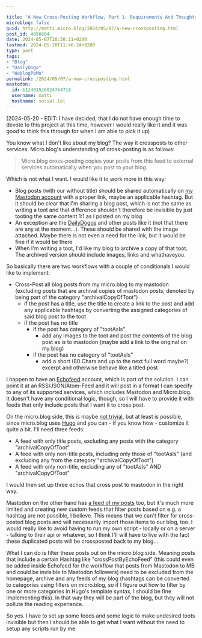 ```yaml
---

title: "A New Cross-Posting Workflow, Part 1: Requirements And Thoughts On Implementation"
microblog: false
guid: http://matti.micro.blog/2024/05/07/a-new-crossposting.html
post_id: 4056604
date: 2024-05-07T20:50:11+0200
lastmod: 2024-05-20T11:46:24+0200
type: post
tags:
- "Blog"
- "DailyDogo"
- "WeblogPoMo"
permalink: /2024/05/07/a-new-crossposting.html
mastodon:
  id: 112401526024764718
  username: matti
  hostname: social.lol
---
```

(2024-05-20 - EDIT: I have decided, that I do not have enough time to devote to this project at this time, however I would really like it and it was good to think this through for when I am able to pick it up)

You know what I don't like about my blog? The way it crossposts to other services. Micro.blog's understanding of cross-posting is as follows:

>Micro.blog cross-posting copies your posts from this feed to external services automatically when you post to your blog.

Which is not what I want. I would like it to work more in this way:

- Blog posts (with our without title) should be shared automatically on [my Mastodon account](https://social.lol/@matti) with a proper link, maybe an applicable hashtag. But it should be clear that I'm sharing a blog post, which is not the same as writing a toot and that difference shouldn't therefore be invisible by just tooting the same content 1:1 as I posted on my blog
- An exception are the [DailyDogos](/categories/dailydogo/) and other posts like it (not that there are any at the moment…). These should be shared with the image attached. Maybe there is not even a need for the link, but it would be fine if it would be there
- When I'm writing a toot, I'd like my blog to archive a copy of that toot. The archived version should include images, links and whathaveyou.

So basically there are two workflows with a couple of conditionals I would like to implement:

- Cross-Post all blog posts from my micro.blog to my mastodon (excluding posts that are archival copies of mastodon posts; denoted by being part of the category "archivalCopyOfToot")
	- if the post has a title, use the title to create a link to the post and add any applicable hashtags by converting the assigned categories of said blog post to the toot
	- if the post has no title
		- if the post has category of "tootAsIs"
			- add any images to the toot and post the contents of the blog post as is to mastodon (maybe add a link to the original on my blog)
		- if the post has no category of "tootAsIs"
			- add a short (80 Chars and up to the next full word maybe?) excerpt and otherwise behave like a titled post


I happen to have an [Echofeed](https://echofeed.app) account, which is part of the solution. I can point it at an RSS/JSON/Atom-Feed and it will post in a format I can specify to any of its supported services, which includes Mastodon and Micro.blog. It doesn't have any conditional logic, though, so I will have to provide it with feeds that only include posts that I want it to cross post.

On the micro.blog side, this is maybe [not trivial](/2023/06/18/the-hugo-template.html), but at least is possible, since micro.blog uses [Hugo](https://gohugo.io) and you can - if you know how - customize it quite a bit. I'll need three feeds:

- A feed with only title posts, excluding any posts with the category "archivalCopyOfToot"
- A feed with only non-title posts, including only those of "tootAsIs" (and excluding any from the category "archivalCopyOfToot")
- A feed with only non-title, excluding any of "tootAsIs" AND "archivalCopyOfToot"

I would then set up three echos that cross post to mastodon in the right way.

Mastodon on the other hand has [a feed of my posts](https://social.lol/@matti.rss) too, but it's much more limited and creating new custom feeds that filter posts based on e.g. a hashtag are not possible, I believe. This means that we can't filter for cross-posted blog posts and will necessarily import those items to our blog, too. I would really like to avoid having to run my own script - locally or on a server - talking to their api or whatever, so I think I'll will have to live with the fact these duplicated posts will be crossposted back to my blog…

What I can do is filter these posts out on the micro.blog side. Meaning posts that include a certain Hashtag like "crossPostByEchoFeed" (this could even be added inside Echofeed for the workflow that posts from Mastodon to MB and could be invisible to Mastodon followers) need to be excluded from the homepage, archive and any feeds of my blog (hashtags can be converted to categories using filters on micro.blog, so if I figure out how to filter by one or more categories in Hugo's template syntax, I should be fine implementing this). In that way they will be part of the blog, but they will not pollute the reading experience.

So yes. I have to set up some feeds and some logic to make undesired toots invisible but then I should be able to get what I want without the need to setup any scripts run by me.
